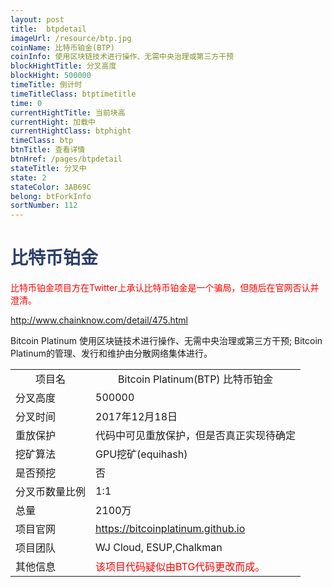 ```yaml
---
layout: post
title:  btpdetail
imageUrl: /resource/btp.jpg
coinName: 比特币铂金(BTP)
coinInfo: 使用区块链技术进行操作、无需中央治理或第三方干预
blockHightTitle: 分叉高度
blockHight: 500000
timeTitle: 倒计时
timeTitleClass: btptimetitle
time: 0
currentHightTitle: 当前块高
currentHight: 加载中
currentHightClass: btphight
timeClass: btp
btnTitle: 查看详情
btnHref: /pages/btpdetail
stateTitle: 分叉中
state: 2
stateColor: 3AB69C
belong: btForkInfo
sortNumber: 112
---
```

<h1 style="color: #2F416A">比特币铂金</h1>
<p style="color: red">比特币铂金项目方在Twitter上承认比特币铂金是一个骗局，但随后在官网否认并澄清。
</p>
<a href="http://www.chainknow.com/detail/475.html" target="_blank">http://www.chainknow.com/detail/475.html</a>
<p>Bitcoin Platinum 使用区块链技术进行操作、无需中央治理或第三方干预; Bitcoin Platinum的管理、发行和维护由分散网络集体进行。
</p>
<table class="center">
  <tbody>
    <tr style="text-align: center">
        <td class="tablehalf">项目名</td>
        <td class="tablehalf">Bitcoin Platinum(BTP) 比特币铂金</td>
    </tr>
    <tr>
        <td>分叉高度</td>
        <td>500000</td>
    </tr>
    <tr>
        <td>分叉时间</td>
        <td>2017年12月18日</td>
    </tr>
    <tr>
        <td>重放保护</td>
        <td>代码中可见重放保护，但是否真正实现待确定</td>
    </tr>
    <tr>
        <td>挖矿算法</td>
        <td>GPU挖矿(equihash)</td>
    </tr>
    <tr>
        <td>是否预挖</td>
        <td>否</td>
    </tr>
    <tr>
        <td>分叉币数量比例</td>
        <td>1:1</td>
    </tr>
    <tr>
        <td>总量</td>
        <td>2100万</td>
    </tr>
    <tr>
        <td>项目官网</td>
        <td><a href="https://bitcoinplatinum.github.io/" target="_blank">https://bitcoinplatinum.github.io</a></td>
    </tr>
    <tr>
        <td>项目团队</td>
        <td>WJ Cloud, ESUP,Chalkman</td>
    </tr>
    <tr>
        <td>其他信息</td>
        <td style="color:red">该项目代码疑似由BTG代码更改而成。</td>
    </tr>
  </tbody>
</table>